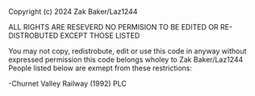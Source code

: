 Copyright (c) 2024 Zak Baker/Laz1244

ALL RIGHTS ARE RESEVERD NO PERMISION TO BE EDITED OR RE-DISTROBUTED EXCEPT THOSE LISTED

You may not copy, redistrobute, edit or use this code in anyway without expressed permission this code belongs wholey to Zak Baker/Laz1244
People listed below are exmept from these restrictions:

-Churnet Valley Railway (1992) PLC
